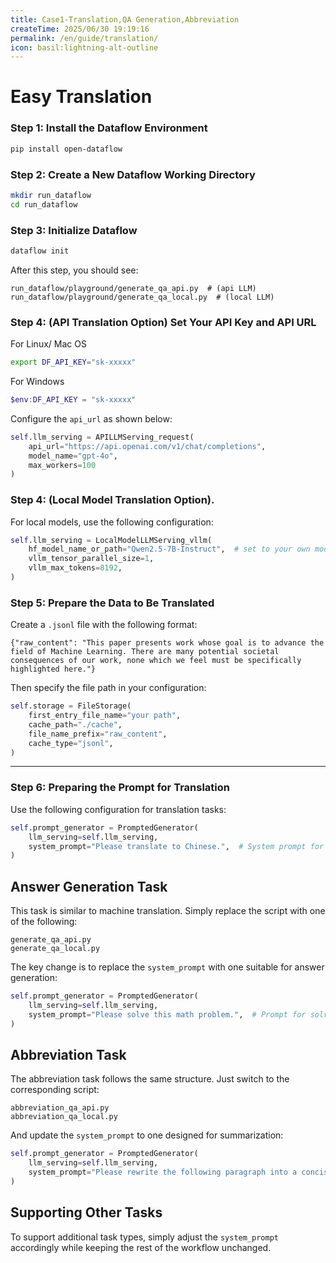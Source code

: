 ```yaml
---
title: Case1-Translation,QA Generation,Abbreviation
createTime: 2025/06/30 19:19:16
permalink: /en/guide/translation/
icon: basil:lightning-alt-outline
---
```


# Easy Translation

### Step 1: Install the Dataflow Environment
```bash
pip install open-dataflow
```

### Step 2: Create a New Dataflow Working Directory
```bash
mkdir run_dataflow
cd run_dataflow
```

### Step 3: Initialize Dataflow
```bash
dataflow init
```
After this step, you should see:
```shell
run_dataflow/playground/generate_qa_api.py  # (api LLM)
run_dataflow/playground/generate_qa_local.py  # (local LLM)
```

### Step 4: (API Translation Option) Set Your API Key and API URL
For Linux/ Mac OS
```bash
export DF_API_KEY="sk-xxxxx"
```

For Windows
```powershell
$env:DF_API_KEY = "sk-xxxxx"
```

Configure the `api_url` as shown below:
```python
self.llm_serving = APILLMServing_request(
    api_url="https://api.openai.com/v1/chat/completions",
    model_name="gpt-4o",
    max_workers=100
)
```

### Step 4: (Local Model Translation Option).
For local models, use the following configuration:
```python
self.llm_serving = LocalModelLLMServing_vllm(
    hf_model_name_or_path="Qwen2.5-7B-Instruct",  # set to your own model path
    vllm_tensor_parallel_size=1,
    vllm_max_tokens=8192,
)
```

### Step 5: Prepare the Data to Be Translated
Create a `.jsonl` file with the following format:
```jsonl
{"raw_content": "This paper presents work whose goal is to advance the field of Machine Learning. There are many potential societal consequences of our work, none which we feel must be specifically highlighted here."}
```

Then specify the file path in your configuration:
```python
self.storage = FileStorage(
    first_entry_file_name="your path",
    cache_path="./cache",
    file_name_prefix="raw_content",
    cache_type="jsonl",
)
```

---

### Step 6: Preparing the Prompt for Translation

Use the following configuration for translation tasks:

```python
self.prompt_generator = PromptedGenerator(
    llm_serving=self.llm_serving,
    system_prompt="Please translate to Chinese.",  # System prompt for translation
)
```

## Answer Generation Task

This task is similar to machine translation. Simply replace the script with one of the following:

```shell
generate_qa_api.py
generate_qa_local.py
```

The key change is to replace the `system_prompt` with one suitable for answer generation:

```python
self.prompt_generator = PromptedGenerator(
    llm_serving=self.llm_serving,
    system_prompt="Please solve this math problem.",  # Prompt for solving math problems
)
```

## Abbreviation Task

The abbreviation task follows the same structure. Just switch to the corresponding script:

```shell
abbreviation_qa_api.py
abbreviation_qa_local.py
```

And update the `system_prompt` to one designed for summarization:

```python
self.prompt_generator = PromptedGenerator(
    llm_serving=self.llm_serving,
    system_prompt="Please rewrite the following paragraph into a concise summary that preserves the core meaning and key information:",  # Prompt for abbreviation
)
```

## Supporting Other Tasks

To support additional task types, simply adjust the `system_prompt` accordingly while keeping the rest of the workflow unchanged.
